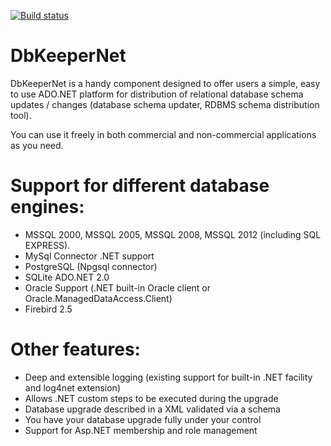 [![Build status](https://ci.appveyor.com/api/projects/status/eee73ecr9nqr8i16/branch/master?svg=true)](https://ci.appveyor.com/project/voloda/dbkeepernet/branch/master)

# DbKeeperNet

DbKeeperNet is a handy component designed to offer users a simple, easy to use ADO.NET platform for distribution 
of relational database schema updates / changes (database schema updater, RDBMS schema distribution tool). 

You can use it freely in both commercial and non-commercial applications as you need. 

# Support for different database engines:

* MSSQL 2000, MSSQL 2005, MSSQL 2008, MSSQL 2012 (including SQL EXPRESS).
* MySql Connector .NET support
* PostgreSQL (Npgsql connector)
* SQLite ADO.NET 2.0
* Oracle Support (.NET built-in Oracle client or Oracle.ManagedDataAccess.Client)
* Firebird 2.5

# Other features:
* Deep and extensible logging (existing support for built-in .NET facility and log4net extension)
* Allows .NET custom steps to be executed during the upgrade
* Database upgrade described in a XML validated via a schema
* You have your database upgrade fully under your control
* Support for Asp.NET membership and role management

